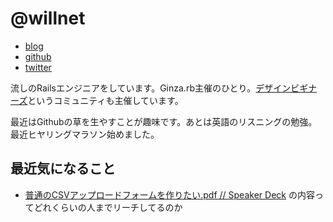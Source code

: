# @willnet

- [blog](http://willnet.in/)
- [github](https://github.com/willnet)
- [twitter](https://twitter.com/netwillnet)


流しのRailsエンジニアをしています。Ginza.rb主催のひとり。[デザインビギナーズ](http://debeg.doorkeeper.jp/)というコミュニティも主催しています。

最近はGithubの草を生やすことが趣味です。あとは英語のリスニングの勉強。最近ヒヤリングマラソン始めました。

## 最近気になること

* [普通のCSVアップロードフォームを作りたい.pdf // Speaker Deck](https://speakerdeck.com/1syo/pu-tong-falsecsvatupurodohuomuwozuo-ritai) の内容ってどれくらいの人までリーチしてるのか
